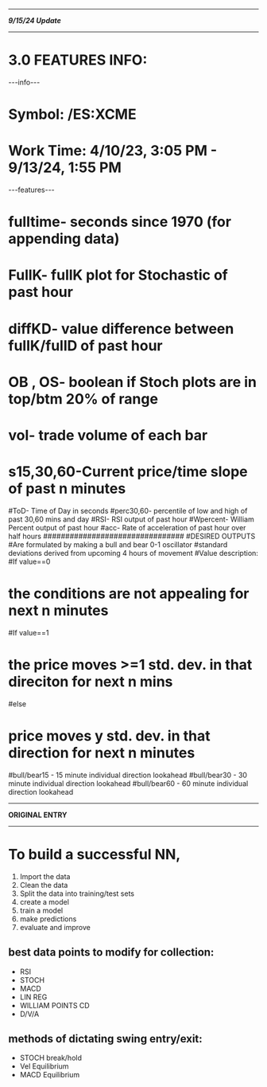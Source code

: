 ________________________
_____9/15/24 Update_____
________________________

# 3.0 FEATURES INFO:
---info---
# Symbol: /ES:XCME
# Work Time: 4/10/23, 3:05 PM - 9/13/24, 1:55 PM
---features---
# fulltime- seconds since 1970 (for appending data)
# FullK-    fullK plot for Stochastic of past hour
# diffKD-   value difference between fullK/fullD of past hour
# OB , OS-  boolean if Stoch plots are in top/btm 20% of range
# vol-      trade volume of each bar
# s15,30,60-Current price/time slope of past n minutes 
#ToD-       Time of Day in seconds
#perc30,60- percentile of low and high of past 30,60 mins and day
#RSI-       RSI output of past hour
#Wpercent-  William Percent output of past hour
#acc-       Rate of acceleration of past hour over half hours
################################
#DESIRED OUTPUTS
#Are formulated by making a bull and bear 0-1 oscillator
#standard deviations derived from upcoming 4 hours of movement
#Value description:
#If value==0
#  the conditions are not appealing for next n minutes
#If value==1
#  the price moves >=1 std. dev. in that direciton for next n mins
#else
#  price moves y std. dev. in that direction for next n minutes
#bull/bear15 - 15 minute individual direction lookahead
#bull/bear30 - 30 minute individual direction lookahead
#bull/bear60 - 60 minute individual direction lookahead

______________________
____ORIGINAL ENTRY____
______________________

# To build a successful NN,

1. Import the data
2. Clean the data
3. Split the data into training/test sets
4. create a model
5. train a model
6. make predictions
7. evaluate and improve


## best data points to modify for collection:

- RSI
- STOCH
- MACD
- LIN REG
- WILLIAM POINTS CD
- D/V/A

## methods of dictating swing entry/exit:

- STOCH break/hold
- Vel Equilibrium
- MACD Equilibrium
